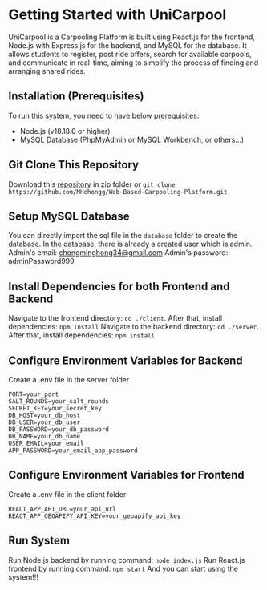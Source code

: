 # Getting Started with UniCarpool

UniCarpool is a Carpooling Platform is built using React.js for the frontend, Node.js with Express.js for the backend, and MySQL for the database. It allows students to register, post ride offers, search for available carpools, and communicate in real-time, aiming to simplify the process of finding and arranging shared rides.

## Installation (Prerequisites)

To run this system, you need to have below prerequisites:
* Node.js (v18.18.0 or higher)
* MySQL Database (PhpMyAdmin or MySQL Workbench, or others...)

## Git Clone This Repository

Download this [repository](https://github.com/MHchongg/Web-Based-Carpooling-Platform.git "Repository's link") in zip folder or `git clone https://github.com/MHchongg/Web-Based-Carpooling-Platform.git`

## Setup MySQL Database

You can directly import the sql file in the `database` folder to create the database.
In the database, there is already a created user which is admin.
Admin's email: chongminghong34@gmail.com
Admin's password: adminPassword999

## Install Dependencies for both Frontend and Backend

Navigate to the frontend directory: `cd ./client`. After that, install dependencies: `npm install`
Navigate to the backend directory: `cd ./server`. After that, install dependencies: `npm install`

## Configure Environment Variables for Backend

Create a .env file in the server folder

~~~~
PORT=your_port
SALT_ROUNDS=your_salt_rounds
SECRET_KEY=your_secret_key
DB_HOST=your_db_host
DB_USER=your_db_user
DB_PASSWORD=your_db_password
DB_NAME=your_db_name
USER_EMAIL=your_email
APP_PASSWORD=your_email_app_password
~~~~

## Configure Environment Variables for Frontend

Create a .env file in the client folder

~~~~
REACT_APP_API_URL=your_api_url
REACT_APP_GEOAPIFY_API_KEY=your_geoapify_api_key
~~~~

## Run System

Run Node.js backend by running command: `node index.js`
Run React.js frontend by running command: `npm start`
And you can start using the system!!!